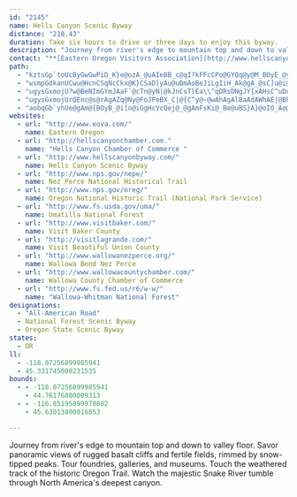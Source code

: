 ```yaml
---
id: "2145"
name: Hells Canyon Scenic Byway
distance: "218.43"
duration: Take six hours to drive or three days to enjoy this byway.
description: "Journey from river's edge to mountain top and down to valley floor. Savor panoramic views of rugged basalt cliffs and fertile fields, rimmed by snow-tipped peaks. Tour foundries, galleries, and museums. Touch the weathered track of the historic Oregon Trail. Watch the majestic Snake River tumble through North America's deepest canyon."
contact: "**[Eastern Oregon Visitors Association](http://www.hellscanyonbyway.com)**  \r\n  541-963-8588  \r\n 800-848-9969\r\n\r\n\r\n\r\n"
path:
  - "kztsGp`toUcByGwGwPiD_K}e@ozA_@uAIeBB_c@qI?kFFcCPo@GYQq@y@M_BOyE_@yDiLs]cEuOwfAcdDsMka@sFwN}CyGgFoImJaKqHyF}DoBuNeFkMsDub@uKeHyA{M{DsiAaZaXiHmZaG_Dw@iJiD_DcA}fAqX}MyDe~Aya@{eBgd@mE_@aMKsf@DmBw@sAoAuUe_@w@eAgCaC}iDy{Bop@eYwEkBoBm@oCa@gEKsu@x@{BMsBe@aA_@_Ak@yBmBo@y@sAsBiEmKaAmBoBmCk@k@wBuAmEyAw}Ayc@{LaD}Ew@cm@{FkEWoABoD`@}OlEcBXiED_s@k@{J?EcSIyBU_Ca@uBkAeEgBiDgB}BqR{PwCwC{AwBiAsBa|@ysBoCiHmAmDyAeFyAoGiBoK_PykAi@qEu@qJc@yNu@sdA@msCBsCNgCX_ClAiEj@sA|IyOvA{CZkAn@eDXcEBkBOsDYaC_AaE}DgLqAmEiAmF{@gGo@eH[qIQ}a@k@oLm@gF{@qGwRmmA}A{HaBmGcB{EaEgIyCgEqGaH}WqWiCqCmCaEuAuCm@iBo@mCo@iES_CKkC?gEN{DX{Ct@wEvDoNhDgJhAiCbMgUbHaMhB{D^kA^sBx@gGt@gCpAsBxAeAbF_AjAs@v@u@~@cBfEaKlAoBtAeBbAy@bGgDlAcAzGoIbCsEzAaEvAsCPm@Dk@KeAi@sAk@s@qAeA_@MsBQ}LS{GmA{C]gCAuEd@yBCsDcAyBQcAYiAq@_B{AcAs@oA]{AKq@AaJr@mCJ_CWwGqAiBAwIzAqC\\_Vv@kD@cCM_BYsBq@uOiHcC}@u@KqABaAXcBjAqDbDyAp@i@J_BDcB_@sA}@eAoA_AwBi@sCaLghAgAeL[uEDcGJuAh@cDfAkDdAuB|AqB`BqAzAu@rIeDhAy@r@kANm@NuAEyASkAo@sAgGaFeA_Bq@{Ay@qE[mKYoCc@wBkAuCgI}Ns@qBKs@YqDHmCvDw[PaCDeAEyBUcB_@_Bm@qA_AqA}@o@yAe@{AC_Eh@qAEmA]iAs@a@a@w@mAy@_C_@yBM}B_A}l@QyGWoDe@wE{@oGsAuFaF{Pi@}BYcCE}ALgDNmAZyAb@yA^s@|AkBnAu@hAc@pR{BvAYbA_@~@_Ax@yATw@|AcJ^mA~@wBbAiAx@i@hCe@bHBfCQh@QxA}@j@o@v@yA~@gDpDqTdA_DhAyBlA_BvKoKt@mARq@NeBCsAGg@i@yAcBaC]cAi@}DCmAB}AFu@rDsXrCwVh@gCnAyCjAyApAs@bB_@hBDrBj@hH~EvAf@bCPfBQdDmAvAkAj@gAb@wAZ{CC_BKmAa@eBw@eB}DuH}NiVqDsG_AuBs@wBgBkIKiA?iADuAb@wBx@_BtAeAl@Sn@IrCBnBQ|Ay@v@eAp@sBRsB?{@MsBo@wBi@gAiG_J}AcD}CyIeAsDUsAc@yECiCf@cGjAqJfB{H`AyChAkCfBgDrBsCfi@{r@nAaCt@kBp@uBd@yBn@kE^aHNasB^{GhA{DhAkC|GoLxYmh@`So]fA}Bn@}@dQ}ZxBoD`A_AdAw@jAe@bL{Dt{@}XnIGt@]bAaA`@eAJy@Fsh@HoNrAmD`@w@pCwCzJiQfAcAhNuJtBeBz@{AX}@PgAvAiJjGqW^iAnCiGxBsHpDgIn@qBn@gCr@{Ex@{KTyBb@yCj@mBbCaE|@_A~BeBvC{A|LeDhFe@jAYlDuAj_@mRhUaLlAs@`|A}zAtrCepCzDaEnCiEbCsFt^_mAhA{C~AyBtI_FnA_Ab@a@dDeGhAeAnAUfX_@b@QRWJYHaA^mdARwCp@uB|BeDbBkDbBoGlCmLT{ANwBh@}SR}Bb@qCnY{tAl@gCtAeE`EuIdBqCzBcBtBy@|BY`C@jCb@fDnApM~FbB^dBN|BAhAQfBg@fKeEhyAwl@nAw@hA_A|A_Cn@yAh@uB`@kDFyASsVB}B^uHCkCUuC_@uB}CsIs@kC[yBIgC?_APuC\\}Bvl@}xCpE}Tt@yCvBsG~X_m@~G}Mn@kBd@mBpA}HhBsFlHuQbC}LhC_KhAuC^u@lBuBt_@kXxAqAjAsA|AeCn@aBhAyDnAiG\\eD@mBKeCYeCoBiHc@gDIeAB{RMmDS{AqAmDoDyFaAaBy@qB_AaDoB{H}C{I_@yAEcCBe@tCgUDcG?qVbT?xJa@x@WhAmAVy@VyADu@j@{\\BoCOgEaA{JGwCF{CVyC`@kC|@oClEsJr@sC~@{FnAwEvDaLlBiFbH}Ox@wBtKg`@rAsDnAgClCwDjNaMbCiBxDwBlN{FlFgDrEkDbLqLhJgI~AiBrCoDfGoJr@w@hA{@dAc@lDu@`LsA|CKhy@lBtbCYr`@@tDG"
  - "wsmpGdkanUCwu@HcnCSqNcCkx@K}CSaD[yAu@uBmAoBeJiLgIiH_Ak@gA_@sC]u@i@yBsD}BsCO_@IYOgBSqJA{DHyGImCi@gC}BaHc@eD?eBNiBpAyHxCgNn@iERqB^cOHsBRgBfCaNtIya@h@qDXmC^{DHqC@cDCmKeDa~EeAkhBM{FQgE_@}Ds@}Dy@gDcAyCsBeE}GmJ_BiCcAqB_AeCsAaFY{A_AqIgVulCsAuT[sI_@uNIkXHwMhAqb@BwCCsBS}Du@wGm@{CoSar@}CoImDgGyAsByCgDgFeE}DaCiFkBwUmGyBaAgEqC}CmDqAsB}@{AwBaGw@eE]_Ci@gGIaBEqBJaGX{Dl@kEz@uDzFoQ~@kEh@{ETuFEmGO{BaFyh@[_Eg@iLG_M@yDrBadAXmJXyF^aEzAcLl@mDvGc\\ZyCBsDKiBs@qE{A_IWsB?u@HeBl@gDzFuI|BwD|@yBdA}Dh@}DVuEdAye@D_DuAq_@@oBVyDn@oExCaQjIk`@zc@koB~Koh@~@sGh@yFd@qLFec@JwBD{DUuVYwIUqBs@{DcAsDuAmDy@sAaAsAoCqCmCgBwj@c\\oC_CmBuCk@kAoAuEW{AO_CKsE@kAv@}IxFuZ\\eCHyBI{BOgAs@mCy@qA}EaF_AaBi@qAS_BQ_ECiHNkAh@oArAkAbCgAbBqAT_@~@eChB}Hl@_B~BcCvMqI|@]bBDpCr@~DXnAGb@MtAcA|ByCnMkRnBmDf@eAzAmFRsBToF_@oSn@mHfAsGDu@?oA]uCy@sBmAwA{A_AoAo@sA]SMo@_AYsAEk@?mARsBnAcINkEg@}PFgDPqBl@mDvAkGx@}EXsDj@aNrBuNbAyEj@yA^[x@]x@BbCd@bA@bBMn@e@bAkBR{@t@wGToE?mA_@eCc@qAeAuAwAy@k@KmAEyD\\i@Ec@K_Ay@e@sAOy@^iQJwAl@yCVu@zAyCt@y@bAw@zAs@`J{Af@SXYx@qBNm@?q@CgBe@aHNsAt@wBx@sAp@aBZ{At@oQZ_CbIq^PqB?eBIc@wHmW[iCZsBpCqET{@PkABeAuAiTImJIaAOsAu@kDc@{DEmBJ_EhA{HCmAGq@_@sA]m@}EgFqA_DW_AU{BC_BTeF|@eK^iBbAoDfA_ClAyBxNiTx@gBfCyHn@aAbCwC~AuC^qA`@oD?sBq@gJO_E?m@\\eDjDcOl@gBlAmBdA_AvD_ClBeBh@s@nBsDdB_Cl@g@bFqClBaBnAgBzEsIhAuAtBqAjIsBhCcA^Yx@cAbAkBnAgA~E_CpAy@\\_@|@_B|A{El@w@t@e@n@SlEGhAWvCgCfEkEz@m@dAg@v@EbAJdAr@f@~@d@rANx@ZfKPzAb@lBl@vAb@t@hAhArAt@~@PzLZnBjApC`DhBbA~@?h@Wp@o@l@yAF_@@wAAgCaAsLaAuGmBaJGmCJwBJaA`EcSj@mDTwBFoBIkCiBiOKmBB_BNyAd@mBhB_E`AmCTmB?mAImA[cBmDyQOwBCsARsDPsApBuIJmCGcCOuAwA{IyAeLOwDJiAh@gC|@kBlBcCx@eB\\{AVsBDcBYcNUkB[_A_@y@g@g@iAs@s@QyBM}A_@_CmBiCsCi@cAy@iCsBkJk@qDw@yM?mDDgATeBdB{DZqAHy@I_DcCqQiAyFaHkRq@qBm@yBOmAIyBMeHKgB}DsZU}BEmBBgBd@sDt@qChAuB~@gAlAcAlDoBnc@iTzAy@fAcAr@cAd@kA^yAReBDmAEuGJ}DX{AnBmFbBkBb@[da@wW|BeBnAsBn@sBb@_DNyEb@uBdAwBlDcErDeFj@_Bd@aCBsCO}UReCXaBr@yB`AyBfCwBhBgA|CeC~@uAdAmC`@}BJ{C_@kiAUeQSeBy@_DaFkMy@qA]YqBy@_AGcPrAeB_@}@e@y@w@e@aA_AmDHuK?sPCig@?mpAe@gDs@kCsAgDwGuMcCmEoBeBgAg@_R{EkIoByIgCmDuAuN_FuN{Fo]iMaAq@m@s@Yk@YqB?{AX{Ab@_AdAsA|U{WrBoBjIkJTa@f@_BFe@?gAUwAi@_Ai@a@iAYsGCmc@b@mBf@}NlIeCv@q^fFoD^yAUc@S_@[sDqE_Am@mAS_B?qIdAkFf@aQtDcB?}@Oy@e@qLgImB_AaD{@_HqAcEq@mDu@s@CqAPwAr@aOzMcAd@}ARcAE{A_@eIaGkQuOaAg@eB_@cA@s@Nu@ZwRtL_A^y@@k@IoA}@oJaLcCmDi@yAKgA?aAHiARy@^y@t@{@xAeA~IaFdEsBdFsCxUaM`Aq@|A_Bx@uAn@mCNqBBwXEuAc@_C_AqBmAoAmAk@{@Ky@E_CRe}@bSwCNuAK_Cs@wCsBaj@en@oBaB_B_AwCuA_Bi@gDo@oCW_Oq@gCg@uBqAiBuBkAqBoGwOcAeA}@k@eASoA?oxAHsCIaBy@qAoA}@cBU{@o@yDC{lAUc`@OgHMotBUmgABgAZkC\\sAn@}AbCiEn@mB`@qBdHiw@d@gHE_B]{Ba@gAk@cAiA_AcI}Cmb@_Og@Ye@s@Sa@Sy@QqByAyg@@mBXgEXyBb@mBzAyDl@gAtAeBhA_A|BqAnPuGlA_AvAuBp@qBb@mCHyCSsEmCkZBuBt@qFb@iFEwCW{A_AwBu@aAkFgDkOsIu@k@q@u@[w@Mg@KmCVsHGaCOkBUmBk@kCeC{HUgCe@}pA?_ASsBi@wA_As@oCYkDE}Aq@k@a@e@k@s@gBUsAcBaOQ{@Wk@y@cA_Aa@eBSuGJcCCmB_@uDcC_IgHmBo@q@?qAXwCpAgAXsAFiAUy@c@wEgDqKcH_AWwFm@q@Y}@w@cAaB}DuHo@w@mAo@iBIoARsDjAgBJ_Bk@wAqAq@{AyB_Je@wAq@cA_CyB"
  - "ugysGxmojU?w@BeNImGYmJAaF`@cTn@yN|@kJnCsTlEa\\^qDRsDNgJY{xAHsC^uDn@kDbDwJjmAuhDnAoE^sBReBN_COaxCI}UGuqAZ}XToHx@gNtB_VlG}e@`@aHPeXOaGUaDYwDoAoLY_ECgBVaGDuDI}AYmAk@wAcAcAaKcGwDaDsAaBqAyB_D{GBkAJm@\\e@h@Kz@PpSpQxBxA`H~BhGdClUxHjPzB~JQ`Io@tc@zEdLnEjJJd@SbP_@hB?tPw@vFh@lB^~@f@xRdAjJlBfQX`EdA~KhFlHJhB^fGlC`Dx@tAjAbAzAdAb@`CXxDzApD~@`FdB`ADbF`BnKxBvKjAzIYvC~@bHnArAUhC_A`HqArHuBnDCrIkAz@U`CmAjBq@h@k@jH{BrEeAlGm@rR`BvGDlGV|Dd@zI`@bFWpH_BhBO~@Y|@l@d@v@l@f@hDdBh@h@lAj@~A`BtAv@jGl@fH_@xAg@vAeAjD{C|DaFrAqA`IgHbEaCbHkAfIQhABv@YbAw@bCs@~@a@lDqBnA@nCh@vCQfE_AfIaHhBsFhBgDlCsDh@aA^_BfM{TfBaEnAmBXG`GqCpH_EbGsBrCmC|@g@dA@fM~ClBJpIgEdAIf@Ph@f@h@jFh@lA~ApBzHhGnB|@|ADbFw@x@DrDx@nAYh@m@pCeFhBw@dBSrBJ`ElAj@BzHe@rEK~@_@t@q@l@{@h@sA|A}AbDo@^k@~@kC`Ba@p@YrCyCb@Sd@Rb@lAd@dCt@Lr@AlAY|@q@`BqBlA{Ah@mAZ_BFsCPmB\\}B`@s@v@i@bAQjAJbAt@lEpBj@Dr@Yb@i@LiBKmAq@}EBsB`@gBlBmEx@gAhCeBlCaCtB}A`@[JYD_@[qAw@mA_@eAo@uLcAgGe@gBO}AGcBBiA\\u@|Bq@tAd@jRlItE~BdBf@`AFj@g@Hq@Co@yC_Kg@yByFiLC}@x@gDHcAc@iDWoENeAj@m@tCuGjA_Cl@e@dARpAjAdA^hDeBd@D^R|A~Ab@DjDeApBQ~@g@Xe@~@_C~AgDlAmBhASrA?t@QrCsCf@M|@JhAl@l@^bAdAx@zAXdATfDh@jCn@dATFXCNG\\g@t@yEr@_DHoADwJXgAn@e@tHJ`@Qf@_@z@{AXWd@MdAXfCxBlCxDXXn@Fd@MRYxAmC|AmBt@k@rAk@hAAxE`AzFXbFy@~Bm@`FmBrBWb@MhC_D^aBDw@Eu@OeAe@s@}BgAsEkAeL_CsDkBc@iAo@yFCmCBq@XeAb@y@P{Ae@qBi@oASkK|@aFD{@OeA]}@e@GmADiAM_@s@YkAWeBCgB^mG?m@c@}CCy@Fo@r@y@rDyBnAeAtA{Ad@wAP_AIgBe@aHc@wAm@s@q@g@k@?aBdA}CfAk@G]UYm@Ea@B_APg@f@y@nBiAfGaAhHy@dDg@d@Uh@i@n@yANk@Bw@?uASmAUq@q@y@eBmAcDkBQUSk@OeB?s@SeB_BmCYs@mBaH_ByEE{@BcC[oCa@eAgB_CuBuBs@}Ai@aB{@gIw@uDiBcGKs@JaCt@sBFeAM}GIq@_@WyBJoAm@sBEi@Y?eA^e@rCgAvAy@n@y@nDuGpHsKlAgCn@e@lGv@rB_@dLgJxBeEx@uB~B_FvDgEXw@Os@y@g@mD?cCQiCy@sC_B]q@L}Ad@]hCKrBg@`EsCxAg@ZYrAq@Zw@NcAp@w@t@Aj@Tl@l@lA^hAMdAs@n@qAt@yBzC{CnAkEd@a@h@WtB{Bp@{AbC}Ah@gB^mCDq@g@aAQm@Hw@b@_@h@RNj@Cd@_AtKUp@y@t@m@V[l@Sx@k@|AqCzBeAfE}BdDyB`Gy@zAcAj@qCj@yAJa@NYh@?bAZh@pE`Bh@^?~@Ir@qA`J}@lCq@lAKh@Bh@N\\nBRlAMd@gA?kCn@kCx@iF`FkMrFkJhBkBbBaAlCgE~@u@jCo@tB}CLaFQ}D?iDx@uC^{IKaCcCgHOoBi@iCmBaFo@kFo@sA}G{Ki@qAc@{C_@mAiCmDmCeFyAuBYeAIsABgAR_BIsEMqBu@uEmEcPiA_Dw@aEQyBc@mBu@eBqBuGOmER_E?sCi@sGUgH?eDU_CSm@sEsBcDcFmBkDmG{Ig@gAqAgGs@eGiAgCUeBCsAiBmFe@mB]sEo@eFiBoF}@yGeBaF_BuGcAyCcByIuBuEgAyEmBsGiB{EuAaDsAcBs@uAuAqEaEuImAiG{@wBgF}Jc@kHs@uC_DaEaA}AgA{B[{Aw@{Ki@wCiCgIo@iCyA}EiAgCmA{G_BgL_@uGmEqd@NsA^kBhAsChAuAfDy@bC_AbE}@xAg@nCo@jDwAtCYx@YbARbB|@~@r@|BRnCSdEwA|@?hAJ|@KvBqAhAa@~@EbCj@xBtAt@P`B?j`@fEhBEdJb@tG`DhK`LpIPbA_Ed@kDt@}Dz@eBdAq@rE_@|CEh@YfFgEzFgHfB_BbCmCjFq@fDcFdCs@vAy@tEeDhCaCX}@vC}Ph@kAf@_@fBM`D~@tBd@bCDfCtAhARx@OxAeAd@MrAH|IbFtHhDnBvBh@^rA`@jBJhA`@~FlDxCJ|B^h@MxC_B`H_Ep@s@vA_CrCgHz@m@jDEj@e@h@{@|AqEh@m@ZSvAa@bEq@r@a@t@oApE{KtKkXpFiOj@q@l@UzBiB~@a@vBSnQjDdQT~BMfBPh@TxBpBh@TbEr@nBbArAxArBxCb@d@j@TjIp@xCF|Ah@|BzA|GtBp@|@Vp@DnDNlAXb@|B`Bx@zBNPh@LhB[Z@h@VrAtAz@rAZpB@x@XdANL^?hBUf@NT^^xA@pDPh@^h@tAnANp@^~DRZ^Pr@@nBu@r@MfDnArBDjA`AhAhClEfC^p@~@zB|@fD?|@Of@iArCy@l@eA\\wDFc@l@Ir@b@~B^p@|BzCn@^r@DrDQjBLvBa@fH_Cb@JTXH~@WnJeA|EKz@Wr@e@l@y@Pu@r@Md@AlAd@dAvDlCTRHXC^e@dBsBrDi@jAC^Fd@Xn@r@RfCB~BQf@Pr@f@n@fBB|@MzAk@vAm@l@i@pAKl@?t@N~@X|@nBlDRl@Jf@EjAO^c@XU?yAm@o@KS@YTOZG^Cd@Nv@tAzERfBCr@Od@k@jAMf@Bd@\\~@zA`Ch@jBLfAKnFSjBa@r@[VsAd@yALiA_@y@g@s@?cCx@iAFo@RmBu@iAU_An@cAbBa@b@g@P_A@_@SSYc@qAeAa@g@J]^iAzBc@L}Ee@cCAs@TUh@SnAB|@FTv@|@n@MbBy@XEpA^~DrCn@Rn@DpF?rEZvGe@n@Px@f@xAb@zKk@fCY~B?^PXd@`CfFzRtIlAR^PdAhAd@HtA?ZLl@v@lAl@`BxC^`@rAPVTlBhE|AnBrAb@nBIvCmB~@Mh@DbAXhA`AhAjBn@rAl@r@l@f@|@Px@AhCc@bBY^SrBkCn@g@bCs@|@e@hAgA|DeFhDuBtBWzADj@XrCfClAVbBEh@J^N~@|A|@tCd@^jAPl@Eh@ShBsCn@q@fLiJfCsAhAE|Cd@pJzBpADzD_@pEEdALbAb@bAt@x@Nt@E`BRxBEfVmAlBXdGxBnAZfIv@bBKbFeB`CO`NH|Bj@lCdBdA`@vAJnAMbAa@j@e@~BmClFyEx@E|Af@zJzKn@d@r@RxAJfD_@bA^z@LtAAfAi@bCuBj@S`B@tBjAzBj@~C_@|FSxBf@~@x@lBxB^`A^xAp@vEpA|DxApBjA~@r@`@zDbAnq@|KhBfAxA|B~AtDhAjBtJ|HxDpCdFlE`AfAlDfFpFlLvAxB~FxHrCbDh@\\tCd@pC?~AdAVl@TnAx@pIdAnCbCpDlE`FnA~@vCtA~AhAnBhFt@r@zD|AbAl@hA~ArCzElC~Ft@bBvBdH~B`GbBjCbAtBxEzHh@hA|@`DbElJbA`BxCjBvClEjB`B|BlAtJxB|AdAh@r@r@jBvBpKrBvDdNhTxAhFh@pFRlA^fAt@p@hA`@fCDxE\\`BZxElEhAd@za@j@jJTvD^rDbAtBz@hJrFnBd@x@?x@MrFqCl@Kn@D|C~@x@@bAa@~AkBxAiAhA]n@Ev@Bp@TpGlDrDv@tSxCvDz@dEdCp@PbA?zJeD`]sMlCu@pAM|BEv@OxEwA|EqBxEsE`Aa@fIsAdD}AhPaMtJ{D~@e@rBgBlAkBdA{BrEsL`AiB`@c@r@e@h@MlA?xF`BlBx@n@D"
  - "ugysGxmojUrQEnc@s@rAgAZq@Ny@FoJFeBX_C|@{C^y@~@wAhAgAlBaAdAWhAE|@BhBXlGtAvDf@hBGt@QvBcAnBwB~@sBbCgI`EuKn@sBh@_DPoBb@iRb@_Fd@sBr@kBt@{AbAwAxSqUpE{DhD}BnC{ApDyAt`@mOvI_CfFu@rSgA~Dk@xJeB~RgCzK_AhPk@fEAfNl@vD^`F~@xI`AzHj@z]jFrQhDxBvDdAz@bA^z@?`CSpGlB~Az@`GdFrDjEd@tB^xCk@zK"
  - "aobqGb`yhUe@gAm@{BOyB_@i[o@iGgHcVcQej@_@gAmFsKi@_Be@uBS}A}@oIO_Ao@aCiA_CsEeHi@gAi@mBe@qBSmBKmBEaIOaCw@_DyA{Du@_DmAgHi@wAyA}AaJkCeBm@i@c@w@u@o@kAyE}Jm@w@k@_@iAKmEp@}BL_BEcBYcC{@cCeBoAyAcBsCw@_CoAsFkKsf@k@gDOkAI{CDmBn@oKEeCYmBcBgEoEmJgBeCiBsAwScKk@_@iA_Bi@eBKsARyZ?wAMoBo@qE_@uAwAiDiA{AiA_AqA{@eBk@{AWeLUcEWoCw@yBcAuE_DmGyDuMcJsDqD{KgMwSiWcH{G{KoJkAe@qCa@cFKoK?iBYm@_@{@}@{@uBWyCBoECqAYmAc@s@{@k@sJsAqCEcEj@cAKsAq@eCcIiAeD"
websites:
  - url: "http://www.eova.com/"
    name: Eastern Oregon
  - url: "http://hellscanyonchamber.com."
    name: "Hells Canyon Chamber of Commerce "
  - url: "http://www.hellscanyonbyway.com/"
    name: Hells Canyon Scenic Byway
  - url: "http://www.nps.gov/nepe/"
    name: Nez Perce National Historical Trail
  - url: "http://www.nps.gov/oreg/"
    name: Oregon National Historic Trail (National Park Service)
  - url: "http://www.fs.usda.gov/uma/"
    name: Umatilla National Forest
  - url: "http://www.visitbaker.com/"
    name: Visit Baker County
  - url: "http://visitlagrande.com/"
    name: Visit Beautiful Union County
  - url: "http://www.wallowanezperce.org/"
    name: Wallowa Bend Nez Perce
  - url: "http://www.wallowacountychamber.com/"
    name: Wallowa County Chamber of Commerce
  - url: "http://www.fs.fed.us/r6/w-w/"
    name: "Wallowa-Whitman National Forest"
designations:
  - "All-American Road"
  - National Forest Scenic Byway
  - Oregon State Scenic Byway
states:
  - OR
ll:
  - -118.07256899985941
  - 45.331745000231535
bounds:
  - - -118.07256899985941
    - 44.76176800009313
  - - -116.85195899970802
    - 45.63013800016853

---
```


Journey from river's edge to mountain top and down to valley floor. Savor panoramic views of rugged basalt cliffs and fertile fields, rimmed by snow-tipped peaks. Tour foundries, galleries, and museums. Touch the weathered track of the historic Oregon Trail. Watch the majestic Snake River tumble through North America's deepest canyon.
